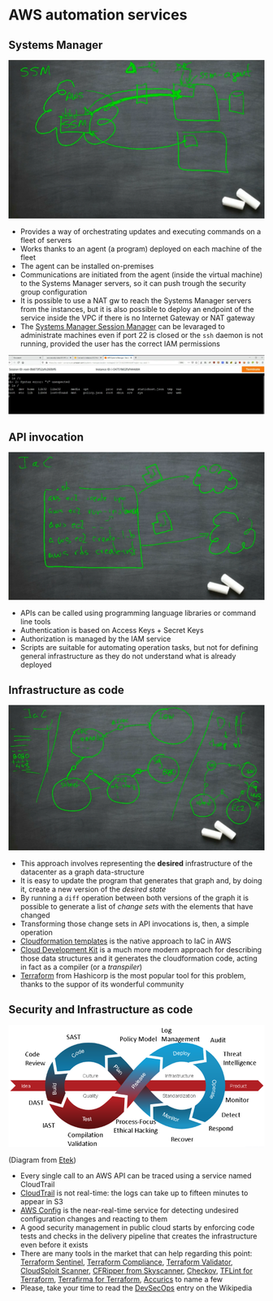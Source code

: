  # AWS automation services

 ## Systems Manager

![SSM diagram](ssm.png)

 * Provides a way of orchestrating updates and executing commands on a fleet of servers
 * Works thanks to an agent (a program) deployed on each machine of the fleet
 * The agent can be installed on-premises
 * Communications are initiated from the agent (inside the virtual machine) to the Systems Manager servers, so it can push trough the security group configuration
 * It is possible to use a NAT gw to reach the Systems Manager servers from the instances, but it is also possible to deploy an endpoint of the service inside the VPC if there is no Internet Gateway or NAT gateway
* The [Systems Manager Session Manager](https://docs.aws.amazon.com/systems-manager/latest/userguide/session-manager.html) can be levaraged to administrate machines even if port 22 is closed or the `ssh` daemon is not running, provided the user has the correct IAM permissions

![Session Manager](ssm-session-manager.png)

## API invocation

![Script example](scripts.png)

* APIs can be called using programming language libraries or command line tools
* Authentication is based on Access Keys + Secret Keys
* Authorization is managed by the IAM service
* Scripts are suitable for automating operation tasks, but not for defining general infrastructure as they do not understand what is already deployed

## Infrastructure as code

![Graphs diagram](graphs.png)

* This approach involves representing the **desired** infrastructure of the datacenter as a graph data-structure
* It is easy to update the program that generates that graph and, by doing it, create a new version of the *desired state*
* By running a `diff` operation between both versions of the graph it is possible to generate a list of *change sets* with the elements that have changed
* Transforming those change sets in API invocations is, then, a simple operation
* [Cloudformation templates](https://docs.aws.amazon.com/AWSCloudFormation/latest/UserGuide/template-anatomy.html) is the native approach to IaC in AWS
* [Cloud Development Kit](https://docs.aws.amazon.com/cdk/latest/guide/home.html) is a much more modern approach for describing those data structures and it generates the cloudformation code, acting in fact as a compiler (or a *transpiler*)
* [Terraform](https://www.terraform.io/) from Hashicorp is the most popular tool for this problem, thanks to the suppor of its wonderful community

## Security and Infrastructure as code

![DevSecOps stages](devsecops.png)

(Diagram from [Etek](https://etek.com/devsecops/))

* Every single call to an AWS API can be traced using a service named CloudTrail
* [CloudTrail](https://aws.amazon.com/cloudtrail/?nc1=h_ls) is not real-time: the logs can take up to fifteen minutes to appear in S3
* [AWS Config](https://aws.amazon.com/config/?nc1=h_ls) is the near-real-time service for detecting undesired configuration changes and reacting to them
* A good security management in public cloud starts by enforcing code tests and checks in the delivery pipeline that creates the infrastructure even before it exists
* There are many tools in the market that can help regarding this point: [Terraform Sentinel](https://www.terraform.io/docs/cloud/sentinel/index.html), [Terraform Compliance](https://github.com/eerkunt/terraform-compliance), [Terraform Validator](https://github.com/GoogleCloudPlatform/terraform-validator), [CloudSploit Scanner](https://cloudsploit.com/cloudformation), [CFRipper from Skyscanner](https://medium.com/@SkyscannerEng/cfripper-a-static-code-analysis-tool-for-cloudformation-scripts-6ffb6b363446), [Checkov](https://www.checkov.io), [TFLint for Terraform](https://github.com/terraform-linters/tflint), [Terrafirma for Terraform](https://github.com/wayfair/terrafirma), [Accurics](https://www.accurics.com/products/accurics/#platform-capabilities/) to name a few
* Please, take your time to read the [DevSecOps](https://en.wikipedia.org/wiki/DevOps) entry on the Wikipedia